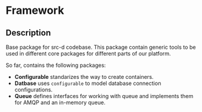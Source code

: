 # Framework

## Description

Base package for src-d codebase. This package contain generic tools to be used
in different core packages for different parts of our platform.

So far, contains the following packages:

* **Configurable** standarizes the way to create containers.
* **Datbase** uses `configurable` to model database connection
  configurations.
* **Queue** defines interfaces for working with queue and implements them for
  AMQP and an in-memory queue.
